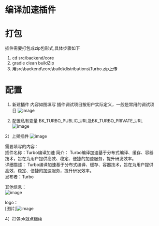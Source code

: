 # 编译加速插件

# 打包

插件需要打包成zip包形式,具体步骤如下


1. cd src/backend/core
2. gradle clean buildZip
3. 用src\backend\core\build\distributions\Turbo.zip上传

# 配置

1) 新建插件
   内容如图填写
   插件调试项目按用户实际定义，一般是常用的调试项目
   ![image](https://user-images.githubusercontent.com/21979373/135016567-4ae757f5-ac5b-4ad5-a02b-6c6d238bdf75.png)


2) 配置私有变量
   BK_TURBO_PUBLIC_URL及BK_TURBO_PRIVATE_URL
   ![image](https://user-images.githubusercontent.com/21979373/132529160-c2508eca-98b3-4270-a876-089381fd17dc.png)


   


2）上架插件
![image](https://user-images.githubusercontent.com/21979373/130024593-8ac2ceb2-fffc-4ebf-9d2f-35dbe385486d.png)


需要填写的内容：  
插件名称：Turbo编译加速 
简介：  Turbo编译加速基于分布式编译、缓存、容器技术，旨在为用户提供高效、稳定、便捷的加速服务，提升研发效率。  
详细描述：  Turbo编译加速基于分布式编译、缓存、容器技术，旨在为用户提供高效、稳定、便捷的加速服务，提升研发效率。  
发布者：Turbo  

其他信息：  
![image](https://user-images.githubusercontent.com/21979373/132529526-c15fdf65-408e-40ed-b70c-e22a4e046977.png)


logo：  
[图片]![image](https://user-images.githubusercontent.com/21979373/131462245-e03ffb04-0d9f-48c0-ab23-ded840b38597.png)




4）打包ok就点继续




